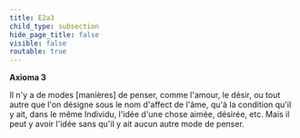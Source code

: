 ```yaml
---
title: E2a3
child_type: subsection
hide_page_title: false
visible: false
routable: true
---
```


**Axioma 3**

Il n'y a de modes [manières] de penser, comme l'amour, le désir, ou tout autre que l'on désigne sous le nom d'affect de l'âme,
qu'à la condition qu'il y ait, dans le même Individu, l'idée d'une chose aimée, désirée, etc.
Mais il peut y avoir l'idée sans qu'il y ait aucun autre mode de penser.

